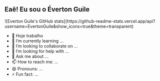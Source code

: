 ## Eaê! Eu sou o Éverton Guile
<div>
  ![Everton Guile's GitHub stats](https://github-readme-stats.vercel.app/api?username=EvertonGuile&show_icons=true&theme=transparent)
</div>

- 🔭 Hoje trabalho
- 🌱 I’m currently learning ...
- 👯 I’m looking to collaborate on ...
- 🤔 I’m looking for help with ...
- 💬 Ask me about ...
- 📫 How to reach me: ...
- 😄 Pronouns: ...
- ⚡ Fun fact: ...
